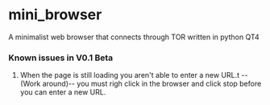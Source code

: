 # mini_browser

A minimalist web browser that connects through TOR written in python QT4


### Known issues in V0.1 Beta

1. When the page is still loading you aren't able to 
enter a new URL.t --(Work around)--  you must righ click in the browser and click stop before you can enter a new URL.

